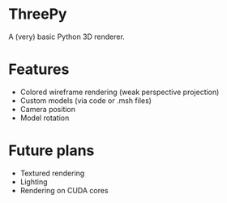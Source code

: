 # ThreePy
A (very) basic Python 3D renderer.

# Features
- Colored wireframe rendering (weak perspective projection)
- Custom models (via code or .msh files)
- Camera position
- Model rotation

# Future plans
- Textured rendering
- Lighting
- Rendering on CUDA cores
